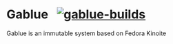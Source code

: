 # Gablue &nbsp; [![gablue-builds](https://github.com/elgabo86/gablue/actions/workflows/build-gablue-images.yml/badge.svg)](https://github.com/elgabo86/gablue/actions/workflows/build-gablue-images.yml)


Gablue is an immutable system based on Fedora Kinoite
